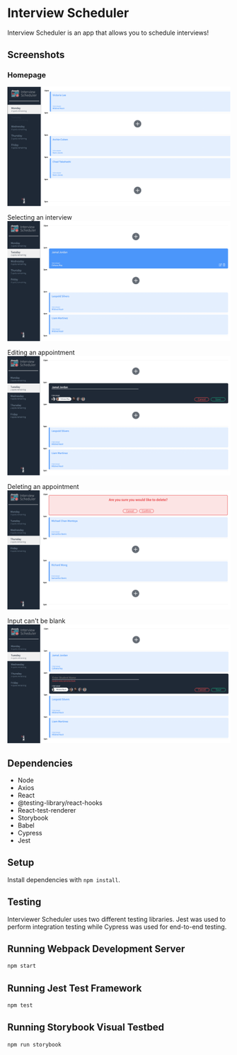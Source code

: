 # Interview Scheduler

Interview Scheduler is an app that allows you to schedule interviews!

## Screenshots

### Homepage
!["Screenshot of homepage"](https://github.com/victoriamlee/scheduler/blob/master/docs/home-page.png)

Selecting an interview
!["Screenshot of selecting an interview"](https://github.com/victoriamlee/scheduler/blob/master/docs/interview-selected.png)

Editing an appointment
!["Screenshot of editing an appointment"](https://github.com/victoriamlee/scheduler/blob/master/docs/edit-appointment.png)

Deleting an appointment
!["Screenshot of deleting an appointment"](https://github.com/victoriamlee/scheduler/blob/master/docs/delete-confirmation.png)

Input can't be blank
!["Screenshot of blank student name"](https://github.com/victoriamlee/scheduler/blob/master/docs/student-name-blank.png)

## Dependencies
- Node
- Axios
- React
- @testing-library/react-hooks
- React-test-renderer
- Storybook
- Babel
- Cypress
- Jest

## Setup

Install dependencies with `npm install`.

## Testing

Interviewer Scheduler uses two different testing libraries. Jest was used to perform integration testing while Cypress was used for end-to-end testing.

## Running Webpack Development Server

```sh
npm start
```

## Running Jest Test Framework

```sh
npm test
```

## Running Storybook Visual Testbed

```sh
npm run storybook
```
